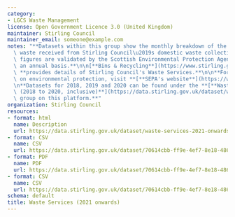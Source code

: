 ```yaml
---
category:
- LGCS Waste Management
license: Open Government Licence 3.0 (United Kingdom)
maintainer: Stirling Council
maintainer_email: someone@example.com
notes: "**Datasets within this group show the monthly breakdown of the tonnage of\
  \ waste received from Stirling Council\u2019s domestic waste collections. These\
  \ figures are validated by the Scottish Environmental Protection Agency (SEPA) on\
  \ an annual basis.**\n\n[**Bins & Recycling**](https://www.stirling.gov.uk/bins-waste-recycling/)\
  \ **provides details of Stirling Council's Waste Services.**\n\n**For information\
  \ on environmental protection, visit **[**SEPA's website**](https://www.sepa.org.uk/)**.**\n\
  \n**Datasets for 2018, 2019 and 2020 can be found under the **[**Waste Management\
  \ (2018 to 2020, inclusive)**](https://data.stirling.gov.uk/dataset/waste-management)**\
  \ group on this platform.**"
organization: Stirling Council
resources:
- format: html
  name: Description
  url: https://data.stirling.gov.uk/dataset/waste-services-2021-onwards
- format: CSV
  name: CSV
  url: https://data.stirling.gov.uk/dataset/70614cbb-ff9e-4ef7-8e18-486017a368d6/resource/8807c713-46cb-4100-80c5-de8a457b0f8e/download/20210520-domestic-waste-collections-jan-2021-to-dec-2021.csv
- format: PDF
  name: PDF
  url: https://data.stirling.gov.uk/dataset/70614cbb-ff9e-4ef7-8e18-486017a368d6/resource/ad4967e0-5924-4e77-8166-e2cffbbcdb4a/download/20210409-collections-summary-report.pdf
- format: CSV
  name: CSV
  url: https://data.stirling.gov.uk/dataset/70614cbb-ff9e-4ef7-8e18-486017a368d6/resource/22285ab0-0401-4774-b8ac-caf0d6fd0bbd/download/20210409-collections-summary-data.csv
schema: default
title: Waste Services (2021 onwards)
---
```

